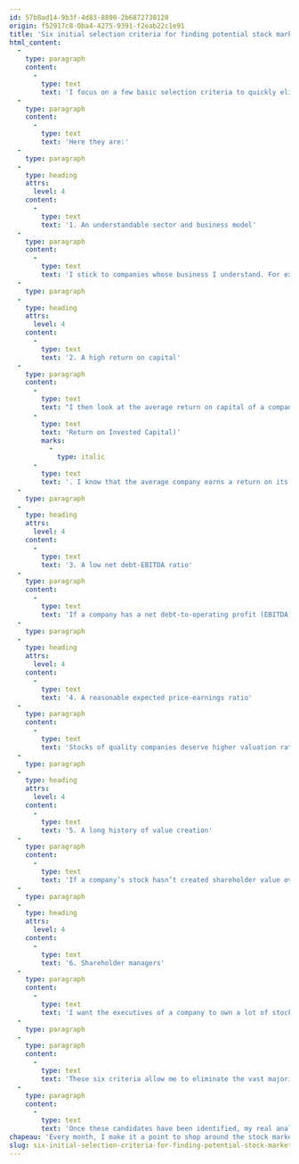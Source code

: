 ```yaml
---
id: 57b8ad14-9b3f-4d83-8800-2b6872730120
origin: f52917c8-0ba4-4275-9391-f2eab22c1e91
title: 'Six initial selection criteria for finding potential stock market opportunities'
html_content:
  -
    type: paragraph
    content:
      -
        type: text
        text: 'I focus on a few basic selection criteria to quickly eliminate the majority of securities from this list.'
  -
    type: paragraph
    content:
      -
        type: text
        text: 'Here they are:'
  -
    type: paragraph
  -
    type: heading
    attrs:
      level: 4
    content:
      -
        type: text
        text: '1. An understandable sector and business model'
  -
    type: paragraph
    content:
      -
        type: text
        text: 'I stick to companies whose business I understand. For example, this implies that I eliminate companies active in the semiconductor sector. I also eliminate stocks of companies that operate in notoriously cyclical industries such as automakers, mining, and metals producers, among others.'
  -
    type: paragraph
  -
    type: heading
    attrs:
      level: 4
    content:
      -
        type: text
        text: '2. A high return on capital'
  -
    type: paragraph
    content:
      -
        type: text
        text: "I then look at the average return on capital of a company (ROIC or\_"
      -
        type: text
        text: 'Return on Invested Capital)'
        marks:
          -
            type: italic
      -
        type: text
        text: '. I know that the average company earns a return on its capital roughly equivalent to its cost of capital, which I estimate at around 8%. This is why I eliminate any company whose ROIC for the last 12 months has not exceeded 10%; ideally, I favour an ROIC of more than 15%.'
  -
    type: paragraph
  -
    type: heading
    attrs:
      level: 4
    content:
      -
        type: text
        text: '3. A low net debt-EBITDA ratio'
  -
    type: paragraph
    content:
      -
        type: text
        text: 'If a company has a net debt-to-operating profit (EBITDA) ratio above 3.0, I eliminate it.'
  -
    type: paragraph
  -
    type: heading
    attrs:
      level: 4
    content:
      -
        type: text
        text: '4. A reasonable expected price-earnings ratio'
  -
    type: paragraph
    content:
      -
        type: text
        text: 'Stocks of quality companies deserve higher valuation ratios than those of average companies, but I am not comfortable paying high ratios. In my mind, a ratio above 30.0, even if justified by quality and growth prospects, does not provide the investor with an adequate margin of safety.'
  -
    type: paragraph
  -
    type: heading
    attrs:
      level: 4
    content:
      -
        type: text
        text: '5. A long history of value creation'
  -
    type: paragraph
    content:
      -
        type: text
        text: 'If a company’s stock hasn’t created shareholder value over the past five to 10 years, there’s a problem and I’d rather pass on it.'
  -
    type: paragraph
  -
    type: heading
    attrs:
      level: 4
    content:
      -
        type: text
        text: '6. Shareholder managers'
  -
    type: paragraph
    content:
      -
        type: text
        text: 'I want the executives of a company to own a lot of stock, either a high percentage of outstanding shares or a significant dollar investment. Otherwise, I let it go.'
  -
    type: paragraph
  -
    type: paragraph
    content:
      -
        type: text
        text: 'These six criteria allow me to eliminate the vast majority of securities from my list of candidates. In this case, there were four left, or only 0.7%!'
  -
    type: paragraph
    content:
      -
        type: text
        text: 'Once these candidates have been identified, my real analysis work begins.'
chapeau: 'Every month, I make it a point to shop around the stock markets to find interesting investment opportunities. We use the COTE 100 System to facilitate our research – it allows us to identify only stocks that meet our basic selection criteria. Thus, instead of analyzing a few thousand companies listed on the stock exchange, we limit our efforts to a few hundred securities (this week, 551 companies had passed through the filter of the COTE 100 System).'
slug: six-initial-selection-criteria-for-finding-potential-stock-market-opportunities
---
```

